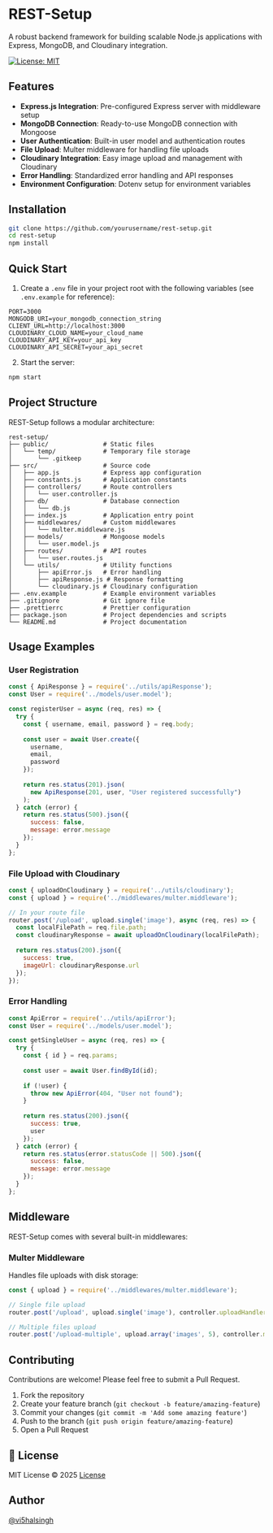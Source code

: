 # REST-Setup

A robust backend framework for building scalable Node.js applications with Express, MongoDB, and Cloudinary integration.


[![License: MIT](https://img.shields.io/badge/License-MIT-blue.svg)](https://github.com/vi5halsingh/rest-setup/blob/main/LICENSE)


## Features

- **Express.js Integration**: Pre-configured Express server with middleware setup
- **MongoDB Connection**: Ready-to-use MongoDB connection with Mongoose
- **User Authentication**: Built-in user model and authentication routes
- **File Upload**: Multer middleware for handling file uploads
- **Cloudinary Integration**: Easy image upload and management with Cloudinary
- **Error Handling**: Standardized error handling and API responses
- **Environment Configuration**: Dotenv setup for environment variables

## Installation

```bash
git clone https://github.com/yourusername/rest-setup.git
cd rest-setup
npm install
```

## Quick Start

1. Create a `.env` file in your project root with the following variables (see `.env.example` for reference):

```
PORT=3000
MONGODB_URI=your_mongodb_connection_string
CLIENT_URL=http://localhost:3000
CLOUDINARY_CLOUD_NAME=your_cloud_name
CLOUDINARY_API_KEY=your_api_key
CLOUDINARY_API_SECRET=your_api_secret
```

2. Start the server:

```bash
npm start
```

## Project Structure

REST-Setup follows a modular architecture:

```
rest-setup/
├── public/               # Static files
│   └── temp/             # Temporary file storage
│       └── .gitkeep
├── src/                  # Source code
│   ├── app.js            # Express app configuration
│   ├── constants.js      # Application constants
│   ├── controllers/      # Route controllers
│   │   └── user.controller.js
│   ├── db/               # Database connection
│   │   └── db.js
│   ├── index.js          # Application entry point
│   ├── middlewares/      # Custom middlewares
│   │   └── multer.middleware.js
│   ├── models/           # Mongoose models
│   │   └── user.model.js
│   ├── routes/           # API routes
│   │   └── user.routes.js
│   └── utils/            # Utility functions
│       ├── apiError.js   # Error handling
│       ├── apiResponse.js # Response formatting
│       └── cloudinary.js # Cloudinary configuration
├── .env.example          # Example environment variables
├── .gitignore            # Git ignore file
├── .prettierrc           # Prettier configuration
├── package.json          # Project dependencies and scripts
└── README.md             # Project documentation
```

## Usage Examples

### User Registration

```javascript
const { ApiResponse } = require('../utils/apiResponse');
const User = require('../models/user.model');

const registerUser = async (req, res) => {
  try {
    const { username, email, password } = req.body;
    
    const user = await User.create({
      username,
      email,
      password
    });
    
    return res.status(201).json(
      new ApiResponse(201, user, "User registered successfully")
    );
  } catch (error) {
    return res.status(500).json({
      success: false,
      message: error.message
    });
  }
};
```

### File Upload with Cloudinary

```javascript
const { uploadOnCloudinary } = require('../utils/cloudinary');
const { upload } = require('../middlewares/multer.middleware');

// In your route file
router.post('/upload', upload.single('image'), async (req, res) => {
  const localFilePath = req.file.path;
  const cloudinaryResponse = await uploadOnCloudinary(localFilePath);
  
  return res.status(200).json({
    success: true,
    imageUrl: cloudinaryResponse.url
  });
});
```

### Error Handling

```javascript
const ApiError = require('../utils/apiError');
const User = require('../models/user.model');

const getSingleUser = async (req, res) => {
  try {
    const { id } = req.params;
    
    const user = await User.findById(id);
    
    if (!user) {
      throw new ApiError(404, "User not found");
    }
    
    return res.status(200).json({
      success: true,
      user
    });
  } catch (error) {
    return res.status(error.statusCode || 500).json({
      success: false,
      message: error.message
    });
  }
};
```

## Middleware

REST-Setup comes with several built-in middlewares:

### Multer Middleware

Handles file uploads with disk storage:

```javascript
const { upload } = require('../middlewares/multer.middleware');

// Single file upload
router.post('/upload', upload.single('image'), controller.uploadHandler);

// Multiple files upload
router.post('/upload-multiple', upload.array('images', 5), controller.multiUploadHandler);
```

## Contributing

Contributions are welcome! Please feel free to submit a Pull Request.

1. Fork the repository
2. Create your feature branch (`git checkout -b feature/amazing-feature`)
3. Commit your changes (`git commit -m 'Add some amazing feature'`)
4. Push to the branch (`git push origin feature/amazing-feature`)
5. Open a Pull Request

## 📄 License
MIT License © 2025 [License](https://github.com/vi5halsingh/rest-setup/blob/main/LICENSE)

## Author

[@vi5halsingh](https://github.com/vi5halsingh)
